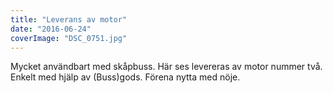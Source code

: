 ```yaml
---
title: "Leverans av motor"
date: "2016-06-24"
coverImage: "DSC_0751.jpg"
---
```


Mycket användbart med skåpbuss. Här ses levereras av motor nummer två. Enkelt med hjälp av (Buss)gods. Förena nytta med nöje.
